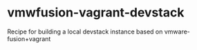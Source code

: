 vmwfusion-vagrant-devstack
==========================

Recipe for building a local devstack instance based on vmware-fusion+vagrant
